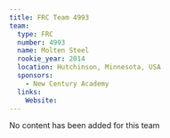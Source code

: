 ```yaml
---
title: FRC Team 4993
team:
  type: FRC
  number: 4993
  name: Molten Steel
  rookie_year: 2014
  location: Hutchinson, Minnesota, USA
  sponsors:
    - New Century Academy
  links:
    Website: 
---
```

No content has been added for this team